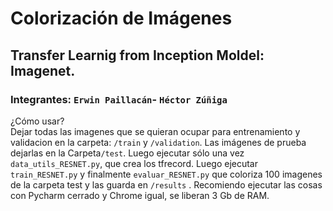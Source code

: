 
# Colorización de Imágenes 
## Transfer Learnig from Inception Moldel: Imagenet.
### Integrantes: ```Erwin Paillacán```- ```Héctor Zúñiga```

¿Cómo usar?  <br /> 
Dejar todas las imagenes que se quieran ocupar para entrenamiento y validacion en la carpeta: ```/train``` y ```/validation```. Las imágenes de prueba dejarlas en la Carpeta```/test```. Luego ejecutar sólo una vez ```data_utils_RESNET.py```, que crea los tfrecord. Luego ejecutar ```train_RESNET.py``` y finalmente ```evaluar_RESNET.py``` que coloriza 100 imagenes de la carpeta test y las guarda en ```/results``` . Recomiendo ejecutar las cosas con Pycharm cerrado y Chrome igual, se liberan 3 Gb de RAM.<br />
 <br />


